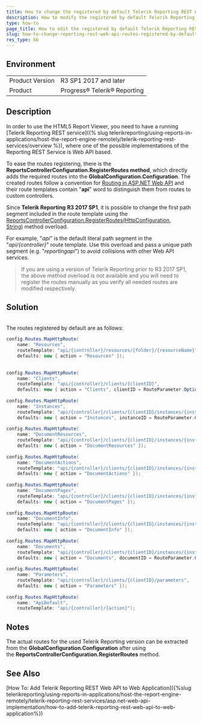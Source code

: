 ```yaml
---
title: How to change the registered by default Telerik Reporting REST Web API routes
description: How to modify the registered by default Telerik Reporting REST Web API routes.
type: how-to
page_title: How to edit the registered by default Telerik Reporting REST Web API routes
slug: how-to-change-reporting-rest-web-api-routes-registered-by-default
res_type: kb
---
```


## Environment
 
<table>
    <tbody>
	    <tr>
	    	<td>Product Version</td>
	    	<td>R3 SP1 2017 and later</td>
	    </tr>
	    <tr>
	    	<td>Product</td>
	    	<td>Progress® Telerik® Reporting</td>
	    </tr>
    </tbody>
</table>
 
## Description   

In order to use the HTML5 Report Viewer, you need to have a running [Telerik Reporting REST service]({% slug telerikreporting/using-reports-in-applications/host-the-report-engine-remotely/telerik-reporting-rest-services/overview %}), where one of the possible implementations of the Reporting REST Service is Web API based. 
  
To ease the routes registering, there is the **ReportsControllerConfiguration.RegisterRoutes method**, which directly adds the required routes into the **GlobalConfiguration.Configuration**. The created routes follow a convention for [Routing in ASP.NET Web API](http://www.asp.net/web-api/overview/web-api-routing-and-actions/routing-in-aspnet-web-api "Routing in ASP.NET Web API") and their route templates contain "**api**" word to distinguish them from routes to custom controllers.  
  
 Since **Telerik Reporting** **R3 2017 SP1**, it is possible to change the first path segment included in the route template using the [ReportsControllerConfiguration.RegisterRoutes(HttpConfiguration, String)](/api/telerik.reporting.services.webapi.reportscontrollerconfiguration.html#collapsible-Telerik_Reporting_Services_WebApi_ReportsControllerConfiguration_RegisterRoutes_System_Web_Http_HttpConfiguration_) method overload. 

For example, "*api*" is the default literal path segment in the "*api/{controller}*" route template. Use this overload and pass a unique path segment (e.g. "*reportingapi*") to avoid collisions with other Web API services.  
  
> If you are using a version of Telerik Reporting prior to R3 2017 SP1, the above method overload is not available and you will need to register the routes manually as you verify all needed routes are modified respectively.  
  
## Solution 
    
 The routes registered by default are as follows:  

```cs
config.Routes.MapHttpRoute(
    name: "Resources",
    routeTemplate: "api/{controller}/resources/{folder}/{resourceName}",
    defaults: new { action = "Resources" });
 
 
config.Routes.MapHttpRoute(
    name: "Clients",
    routeTemplate: "api/{controller}/clients/{clientID}",
    defaults: new { action = "Clients", clientID = RouteParameter.Optional });
 
config.Routes.MapHttpRoute(
    name: "Instances",
    routeTemplate: "api/{controller}/clients/{clientID}/instances/{instanceID}",
    defaults: new { action = "Instances", instanceID = RouteParameter.Optional });
 
config.Routes.MapHttpRoute(
    name: "DocumentResources",
    routeTemplate: "api/{controller}/clients/{clientID}/instances/{instanceID}/documents/{documentID}/resources/{resourceID}",
    defaults: new { action = "DocumentResources" });
 
config.Routes.MapHttpRoute(
    name: "DocumentActions",
    routeTemplate: "api/{controller}/clients/{clientID}/instances/{instanceID}/documents/{documentID}/actions/{actionID}",
    defaults: new { action = "DocumentActions" });
 
config.Routes.MapHttpRoute(
    name: "DocumentPages",
    routeTemplate: "api/{controller}/clients/{clientID}/instances/{instanceID}/documents/{documentID}/pages/{pageNumber}",
    defaults: new { action = "DocumentPages" });
 
config.Routes.MapHttpRoute(
    name: "DocumentInfo",
    routeTemplate: "api/{controller}/clients/{clientID}/instances/{instanceID}/documents/{documentID}/info",
    defaults: new { action = "DocumentInfo" });
 
config.Routes.MapHttpRoute(
    name: "Documents",
    routeTemplate: "api/{controller}/clients/{clientID}/instances/{instanceID}/documents/{documentID}",
    defaults: new { action = "Documents", documentID = RouteParameter.Optional });
 
config.Routes.MapHttpRoute(
    name: "Parameters",
    routeTemplate: "api/{controller}/clients/{clientID}/parameters",
    defaults: new { action = "Parameters" });
 
config.Routes.MapHttpRoute(
    name: "ApiDefault",
    routeTemplate: "api/{controller}/{action}");
```

## Notes

The actual routes for the used Telerik Reporting version can be extracted from the **GlobalConfiguration.Configuration** after using the **ReportsControllerConfiguration.RegisterRoutes** method.

## See Also

[How To: Add Telerik Reporting REST Web API to Web Application]({%slug telerikreporting/using-reports-in-applications/host-the-report-engine-remotely/telerik-reporting-rest-services/asp.net-web-api-implementation/how-to-add-telerik-reporting-rest-web-api-to-web-application%})
